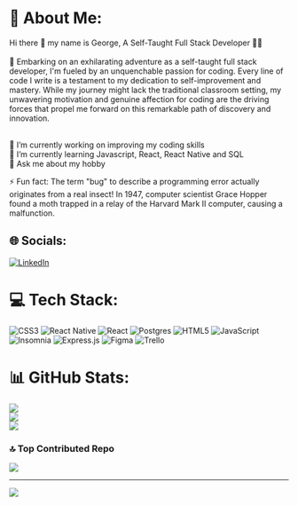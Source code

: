 # 💫 About Me:
Hi there 👋 my name is George, A Self-Taught Full Stack Developer 👨‍💻<br>
<br>🚀 Embarking on an exhilarating adventure as a self-taught full stack developer, I'm fueled by an unquenchable passion for coding. Every line of code I write is a testament to my dedication to self-improvement and mastery. While my journey might lack the traditional classroom setting, my unwavering motivation and genuine affection for coding are the driving forces that propel me forward on this remarkable path of discovery and innovation.<br><br>

🔭 I’m currently working on improving my coding skills<br>
🌱 I’m currently learning Javascript, React, React Native and SQL<br>
💬 Ask me about my hobby<br>

⚡ Fun fact: The term "bug" to describe a programming error actually originates from a real insect! 
In 1947, computer scientist Grace Hopper found a moth trapped in a relay of the Harvard Mark II computer, 
causing a malfunction.


## 🌐 Socials:
[![LinkedIn](https://img.shields.io/badge/LinkedIn-%230077B5.svg?logo=linkedin&logoColor=white)](https://linkedin.com/in/https://www.linkedin.com/in/georgios-tsesmelis-0724b626a/) 

# 💻 Tech Stack:
![CSS3](https://img.shields.io/badge/css3-%231572B6.svg?style=plastic&logo=css3&logoColor=white) ![React Native](https://img.shields.io/badge/react_native-%2320232a.svg?style=plastic&logo=react&logoColor=%2361DAFB) ![React](https://img.shields.io/badge/react-%2320232a.svg?style=plastic&logo=react&logoColor=%2361DAFB) ![Postgres](https://img.shields.io/badge/postgres-%23316192.svg?style=plastic&logo=postgresql&logoColor=white) ![HTML5](https://img.shields.io/badge/html5-%23E34F26.svg?style=plastic&logo=html5&logoColor=white) ![JavaScript](https://img.shields.io/badge/javascript-%23323330.svg?style=plastic&logo=javascript&logoColor=%23F7DF1E) ![Insomnia](https://img.shields.io/badge/Insomnia-black?style=plastic&logo=insomnia&logoColor=5849BE) ![Express.js](https://img.shields.io/badge/express.js-%23404d59.svg?style=plastic&logo=express&logoColor=%2361DAFB) 	![Figma](https://img.shields.io/badge/figma-%23F24E1E.svg?style=plastic&logo=figma&logoColor=white) ![Trello](https://img.shields.io/badge/Trello-%23026AA7.svg?style=plastic&logo=Trello&logoColor=white)

# 📊 GitHub Stats:
![](https://github-readme-stats.vercel.app/api?username=GeorgeTsez&theme=radical&hide_border=false&include_all_commits=true&count_private=true)<br/>
![](https://github-readme-streak-stats.herokuapp.com/?user=GeorgeTsez&theme=radical&hide_border=false)<br/>
![](https://github-readme-stats.vercel.app/api/top-langs/?username=GeorgeTsez&theme=radical&hide_border=false&include_all_commits=true&count_private=true&layout=compact)

### 🔝 Top Contributed Repo
![](https://github-contributor-stats.vercel.app/api?username=GeorgeTsez&limit=5&theme=dark&combine_all_yearly_contributions=true)


---
[![](https://visitcount.itsvg.in/api?id=GeorgeTsez&icon=0&color=0)](https://visitcount.itsvg.in)

<!-- Proudly created with GPRM ( https://gprm.itsvg.in ) -->

<!-- Proudly created with GPRM ( https://gprm.itsvg.in ) -->
